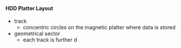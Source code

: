 #### HDD Platter Layout
- track
	- concentric circles on the magnetic platter where data is stored
- geometrical sector
	- each track is further d